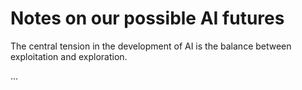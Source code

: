 # Notes on our possible AI futures

The central tension in the development of AI is the balance between exploitation and exploration.

...

